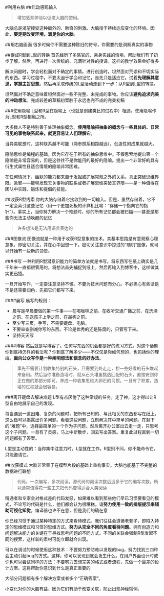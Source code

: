 #利用右脑
##启动感观输入
> 增加感观体验以促进大脑的使用。

大脑总是渴望接受这种额外的、新奇的刺激。大脑擅于持续适应变化的环境。因此，**要定期改变环境，满足你的大脑。**

##用右脑画画
很多时候你不需要这种陈旧的符号，你需要的是洞察真实的事物

##促成R型到L型的转换
首先经历了多感官的、亲身实践的情境，帮助我们有了初步了解。然后，再进行一次传统的、充满针对性的授课。这样的教学效果会好得多

解决问题时，学会轻松面对不确定的事情。进行创造时，坦然面对荒谬和不切实际的东西。学习过程中，不要太迫于学会和记忆，首先只是适应它。试着**先理解其意思，掌握主旨思想**。然后再采取传统的L型活动走到下一步：从R型到L型的转换。

坦然面对不确定意味着坦然面对一些不完整、未完成的事物。你应该**避免追求完美的冲动想法**。完成较差的草稿初案胜于永远也完不成的完美初稿

###使用隐喻
L型和R型在隐喻上（也就是创建类比的过程中）相通。使用隐喻作为L型和R型相融之所。

大多数人不是特别善于处理抽象概念。**使用隐喻把抽象的概念与一些具体的、日常可见的事物联系起来，就更容易让人们理解它**。

当异类联想时，这种联系越不可能（两参照系相距越远），创造性的成果就越大。

隐喻思维是编程的基础，因为它存在于所有的抽象思维中。不假思索地提出第一个隐喻是非常容易的，但是这往往不是你能用的最好的隐喻。提出一个非常好的具有衍生式属性且适合情境的隐喻非常困难。

在任何情况下，幽默的能力都来自于发掘或扩展常规之外的关系，真正突破思维界限。急智——能够发现无关事物的联系或者扩展思维突破其界限——是一种值得在团队中实践、锻炼和提倡的技能。

##收获R型线索
你的大脑存储着它接收到的一切输入。但是，虽然存储着，它不一定会索引这些记忆（用一个更加死板的计算机比喻：“存储一个指向它的指针”）。事实上，当你努力解决一个难题时，你的所有记忆都会被扫描——甚至是那些你无法主动唤醒的记忆

> 许多想法是无法用语言表达的

###图像流
图像流就是一种用于收获R型意象的技术。其基本思路是有意观察心理意象，即密切关注，并在心中回想一下。密切关注意识中掠过的“随机”图像，就可以开始有一些新的领悟。

###书写
一种利用R型潜意识能力的简单方法就是书写。将东西写在纸上确实是几千年来一直都很管用的。将想法首先捕捉到纸上，然后再输入到博客中，这样做其实更迅捷。

一旦开始写作，一定要注意坚持不懈。不要为技术问题而分心。不必担心有些话是不是还需要润色，先把它们都写下来。

####晨写
晨写的规则：

* 晨写是早晨要做的第一件事——在喝咖啡之前、在收听交通广播之前、在洗澡之前、在送孩子上学之前、在遛狗之前。
* 至少写三页，手写，不需要键盘、电脑。
* 不要审查删减你写的东西。不论是优秀的还是陈腐的，只管写下来。
* 坚持天天写

####博客
然后就是写博客了。任何写东西的机会都是好的练习方式。对这个话题你到底持怎样的看法呢？你到底了解多少——不仅仅是你如何想的，也包括你的理由。**面向公众写作是一种阐明想法和信念的好办法**。

> 事先不需要计划收集特别的石头，只需要到处走走，捡一些好看的石头堆起来备用。然后当你准备造墙时，就从石头堆里挑选匹配的石头，直接安到你正在做的那部分即可。养成一种收集思维大卵石的习惯。一旦有了积累，造墙的过程就会很容易。

###离开键盘去解决难题
L型有点厌倦了这种常规的任务，走了神，这才得以让R型自由地展示自己的发现。

每当遇到一道困难、复杂的问题时，把所有已知的、与此相关的东西都写在纸上。这么做可以揭露出许多问题。看着这些问题，立刻解决其中简单的问题。在剩下的“难题”中，选择最简单的一个作为子问题，然后离开办公室出去走一走，只思考这个子问题。一旦有了灵感，马上中断散步，回去写出答案。重复此过程直到一切问题都有了答案。

L型是主动性的：当你集中注意力时，L型就在工作。R型则不同，你不能命令它，只能邀请它。

##收获模式
大脑非常善于在模型片段的基础上重构事实。大脑也能基于不完整的数据进行联想

> 代码，一次编写，多次阅读。源代码的阅读次数远远多于它的编写次数，所以通常值得花一些工夫把代码变得适合人类阅读

精通者和专家会对格式差的代码发怒，如果难以看到那些他们早已习惯要看见的模式，不论写的代码是什么，他们都会认为很糟糕。请**努力使用一致的排版提示来辅助可视化知觉**。编译器也许不在意，但是我们的确在意

你已经习惯于通过某种特定的方式来看待模式。我们往往会遵循老套子，即陷入特定的思维模式和习惯的思维方式。**努力从完全不同的角度看待问题**。拥有创造力和问题解决能力的关键在于寻找思考问题的不同方式。不同的关联会强制R型发起不同的搜索，这样新的素材可能立即就会出现。

可以在调试的时候使用这种技术：不要努力预防难以发现的bug，努力找到三四种会主动引起bug的方式。这样，你可以发现到底会发生什么。在用户界面设计时或许也可以尝试同样的方法：不要努力去想完美的格式或者流程，先做一个最差的设计方案。这将帮助你意识到什么是真正重要的

大部分问题都有多个解决方案或者多个“正确答案”。

小变化对你的大脑有益，因为它们有助于改变关联，防止出现神经惯例。
